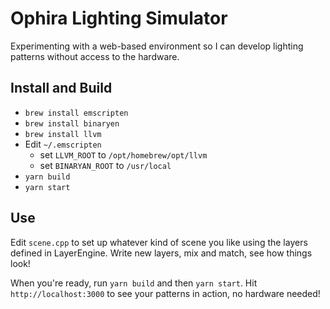 # Ophira Lighting Simulator

Experimenting with a web-based environment so I can develop lighting patterns without access to the hardware.

## Install and Build
- `brew install emscripten`
- `brew install binaryen`
- `brew install llvm`
- Edit `~/.emscripten`
  - set `LLVM_ROOT` to `/opt/homebrew/opt/llvm`
  - set `BINARYAN_ROOT` to `/usr/local`
- `yarn build`
- `yarn start`

## Use
Edit `scene.cpp` to set up whatever kind of scene you like using
the layers defined in LayerEngine. Write new layers, mix and match, see how things look!

When you're ready, run `yarn build` and then `yarn start`. Hit `http://localhost:3000` to see your patterns in action, no hardware needed!